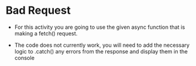 # Bad Request

* For this activity you are going to use the given async function that is making a fetch() request. 

* The code does not currently work, you will need to add the necessary logic to .catch() any errors from the response and display them in the console



